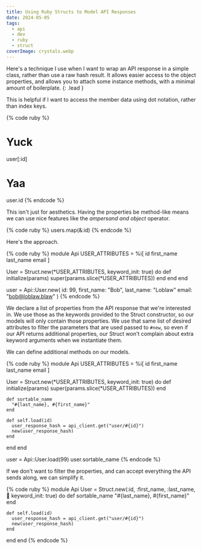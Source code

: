 ```yaml
---
title: Using Ruby Structs to Model API Responses
date: 2024-05-05
tags:
  - api
  - dev
  - ruby
  - struct
coverImage: crystals.webp
---
```


Here's a technique I use when I want to wrap an API response in a simple class, rather than use a raw hash result. It allows easier access to the object properties, and allows you to attach some instance methods, with a minimal amount of boilerplate.
{: .lead }

This is helpful if I want to access the member data using dot notation, rather than index keys.

{% code ruby %}
# Yuck
user[:id]

# Yaa
user.id
{% endcode %}

This isn't just for aesthetics. Having the properties be method-like means we can use nice features like the _ampersand and object_ operator.

{% code ruby %}
users.map(&:id)
{% endcode %}

Here's the approach.

{% code ruby %}
module Api
  USER_ATTRIBUTES = %i[
    id
    first_name
    last_name
    email
  ]

  User = Struct.new(*USER_ATTRIBUTES, keyword_init: true) do
    def initialize(params)
      super(params.slice(*USER_ATTRIBUTES))
    end
  end
end

user = Api::User.new(
  id: 99,
  first_name: "Bob",
  last_name: "Loblaw"
  email: "bob@loblaw.blaw"
)
{% endcode %}

We declare a list of properties from the API response that we're interested in. We use those as the keywords provided to the Struct constructor, so our models will only contain those properties. We use that same list of desired attributes to filter the parameters that are used passed to `#new`, so even if our API returns additional properties, our Struct won't complain about extra keyword arguments when we instantiate them.

We can define additional methods on our models.

{% code ruby %}
module Api
  USER_ATTRIBUTES = %i[
    id
    first_name
    last_name
    email
  ]

  User = Struct.new(*USER_ATTRIBUTES, keyword_init: true) do
    def initialize(params)
      super(params.slice(*USER_ATTRIBUTES))
    end

    def sortable_name
      "#{last_name}, #{first_name}"
    end

    def self.load(id)
      user_response_hash = api_client.get("user/#{id}")
      new(user_response_hash)
    end
  end
end

user = Api::User.load(99)
user.sortable_name
{% endcode %}

If we don't want to filter the properties, and can accept everything the API sends along, we can simplify it.

{% code ruby %}
module Api
  User = Struct.new(:id, :first_name, :last_name, :email: keyword_init: true) do
    def sortable_name
      "#{last_name}, #{first_name}"
    end

    def self.load(id)
      user_response_hash = api_client.get("user/#{id}")
      new(user_response_hash)
    end
  end
end
{% endcode %}
